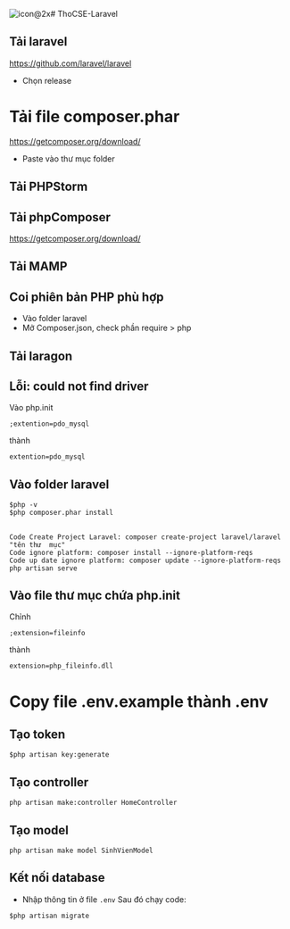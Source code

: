 ![icon@2x](https://github.com/user-attachments/assets/62d1b6ea-5555-4eee-8346-47dfcf7e29d9)# ThoCSE-Laravel

## Tải laravel
https://github.com/laravel/laravel
- Chọn release

# Tải file composer.phar
https://getcomposer.org/download/
- Paste vào thư mục folder

## Tải PHPStorm

## Tải phpComposer 
https://getcomposer.org/download/

## Tải MAMP

## Coi phiên bản PHP phù hợp
- Vào folder laravel
- Mở Composer.json, check phần require > php

## Tải laragon

## Lỗi: could not find driver
Vào php.init
```
;extention=pdo_mysql
```
thành 
```
extention=pdo_mysql
```

## Vào folder laravel
```
$php -v
$php composer.phar install
```

## 
```
Code Create Project Laravel: composer create-project laravel/laravel "tên thư  mục"
Code ignore platform: composer install --ignore-platform-reqs
Code up date ignore platform: composer update --ignore-platform-reqs
php artisan serve
```

## Vào file thư mục chứa php.init
Chỉnh
```
;extension=fileinfo
```

thành
```
extension=php_fileinfo.dll

```


# Copy file .env.example thành .env

## Tạo token 
```
$php artisan key:generate
```

## Tạo controller
```
php artisan make:controller HomeController
```

## Tạo model
```
php artisan make model SinhVienModel
```

## Kết nối database
- Nhập thông tin ở file `.env`
Sau đó chạy code:
```
$php artisan migrate
```
